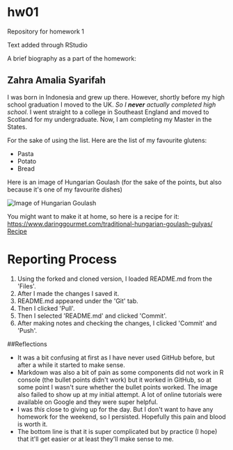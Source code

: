 # hw01
Repository for homework 1

Text added through RStudio

A brief biography as a part of the homework:

## Zahra Amalia Syarifah
I was born in Indonesia and grew up there. However, shortly before my high school graduation I moved to the UK. *So I **never** actually completed high school*. I went straight to a college in Southeast England and moved to Scotland for my undergraduate. Now, I am completing my Master in the States.

For the sake of using the list. Here are the list of my favourite glutens:
* Pasta
* Potato
* Bread

Here is an image of Hungarian Goulash (for the sake of the points, but also because it's one of my favourite dishes)

![Image of Hungarian Goulash](http://img.taste.com.au/JCSA2ji6/w720-h480-cfill-q80/taste/2016/11/goulash-soup-75934-1.jpeg)

You might want to make it at home, so here is a recipe for it:
https://www.daringgourmet.com/traditional-hungarian-goulash-gulyas/ 
[Recipe](https://www.daringgourmet.com/traditional-hungarian-goulash-gulyas/)

# Reporting Process
1. Using the forked and cloned version, I loaded README.md from the 'Files'.
2. After I made the changes I saved it.
3. README.md appeared under the 'Git' tab.
4. Then I clicked 'Pull'.
5. Then I selected 'README.md' and clicked 'Commit'.
6. After making notes and checking the changes, I clicked 'Commit' and 'Push'.

##Reflections
* It was a bit confusing at first as I have never used GitHub before, but after a while it started to make sense.
* Markdown was also a bit of pain as some components did not work in R console (the bullet points didn't work) but it worked in GitHub, so at some point I wasn't sure whether the bullet points worked. The image also failed to show up at my initial attempt. A lot of online tutorials were available on Google and they were super helpful.
* I was *this* close to giving up for the day. But I don't want to have any homework for the weekend, so I persisted. Hopefully this pain and blood is worth it.
* The bottom line is that it is super complicated but by practice (I hope) that it'll get easier or at least they'll make sense to me.
